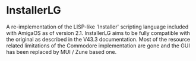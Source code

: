 # InstallerLG

A re-implementation of the LISP-like 'Installer' scripting language included
with AmigaOS as of version 2.1. InstallerLG aims to be fully compatible with
the original as described in the V43.3 documentation. Most of the resource
related limitations of the Commodore implementation are gone and the GUI has
been replaced by MUI / Zune based one.

